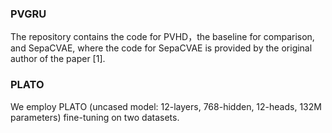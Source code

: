### PVGRU

The repository contains the code for PVHD，the baseline for comparison, and SepaCVAE, where the code for SepaCVAE is provided by the original author of the paper [1].

### PLATO

We employ PLATO (uncased model: 12-layers, 768-hidden, 12-heads, 132M parameters) fine-tuning on two datasets.
